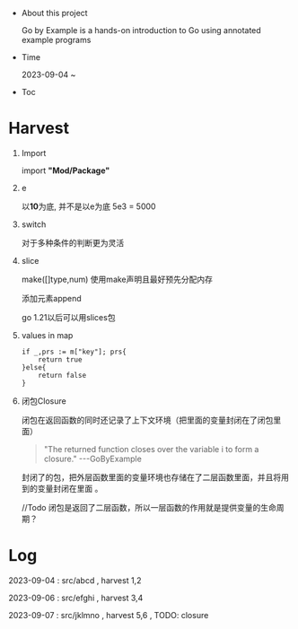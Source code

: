 - About this project
    
    Go by Example is a hands-on introduction to Go using annotated example programs

- Time
    
    2023-09-04 ~ 

- Toc

# Harvest
1. Import
    
    import **"Mod/Package"**

2. e

   以**10**为底, 并不是以e为底 5e3 = 5000
3. switch

    对于多种条件的判断更为灵活
4. slice

    make([]type,num) 使用make声明且最好预先分配内存

    添加元素append

    go 1.21以后可以用slices包
5. values in map

    ```
   if _,prs := m["key"]; prs{ 
        return true 
   }else{
        return false
   }
    ```
   
6. 闭包Closure
   
   闭包在返回函数的同时还记录了上下文环境（把里面的变量封闭在了闭包里面）

   > "The returned function closes over the variable i to form a closure." ---GoByExample
   
   封闭了的包，把外层函数里面的变量环境也存储在了二层函数里面，并且将用到的变量封闭在里面
   。
   
   //Todo
   闭包是返回了二层函数，所以一层函数的作用就是提供变量的生命周期？
   


# Log

2023-09-04 : src/abcd , harvest 1,2

2023-09-06 : src/efghi , harvest 3,4

2023-09-07 : src/jklmno , harvest  5,6 , TODO: closure
